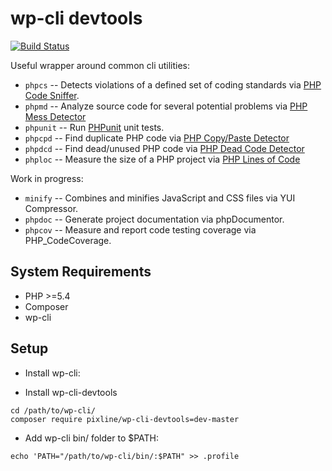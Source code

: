 # wp-cli devtools

[![Build Status](https://travis-ci.org/pixline/wp-cli-devtools.png?branch=master)](https://travis-ci.org/pixline/wp-cli-devtools)

Useful wrapper around common cli utilities:

* `phpcs` -- Detects violations of a defined set of coding standards via [PHP Code Sniffer](https://github.com/squizlabs/php_codesniffer).
* `phpmd` -- Analyze source code for several potential problems via [PHP Mess Detector](https://github.com/phpmd/phpmd)
* `phpunit` -- Run [PHPunit](https://github.com/sebastianbergmann/phpunit) unit tests.
* `phpcpd` -- Find duplicate PHP code via [PHP Copy/Paste Detector](https://github.com/sebastianbergmann/phpcpd)
* `phpdcd` -- Find dead/unused PHP code via [PHP Dead Code Detector](https://github.com/sebastianbergmann/phpdcd)
* `phploc` -- Measure the size of a PHP project via [PHP Lines of Code](https://github.com/sebastianbergmann/phploc)

Work in progress:

* `minify` -- Combines and minifies JavaScript and CSS files via YUI Compressor.
* `phpdoc` -- Generate project documentation via phpDocumentor.
* `phpcov` -- Measure and report code testing coverage via PHP_CodeCoverage.

## System Requirements

* PHP >=5.4
* Composer
* wp-cli

## Setup

* Install wp-cli:

* Install wp-cli-devtools

```
cd /path/to/wp-cli/
composer require pixline/wp-cli-devtools=dev-master
```

* Add wp-cli bin/ folder to $PATH:

```
echo 'PATH="/path/to/wp-cli/bin/:$PATH" >> .profile
```
